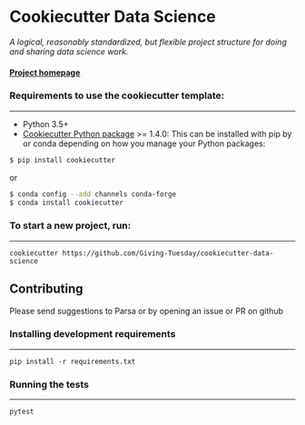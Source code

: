 # Cookiecutter Data Science

_A logical, reasonably standardized, but flexible project structure for doing and sharing data science work._


#### [Project homepage](https://github.com/Giving-Tuesday/cookiecutter-data-science)


### Requirements to use the cookiecutter template:
-----------
 - Python 3.5+
 - [Cookiecutter Python package](http://cookiecutter.readthedocs.org/en/latest/installation.html) >= 1.4.0: This can be installed with pip by or conda depending on how you manage your Python packages:

``` bash
$ pip install cookiecutter
```

or

``` bash
$ conda config --add channels conda-forge
$ conda install cookiecutter
```


### To start a new project, run:
------------

    cookiecutter https://github.com/Giving-Tuesday/cookiecutter-data-science

## Contributing

Please send suggestions to Parsa or by opening an issue or PR on github

### Installing development requirements
------------

    pip install -r requirements.txt

### Running the tests
------------

    pytest
